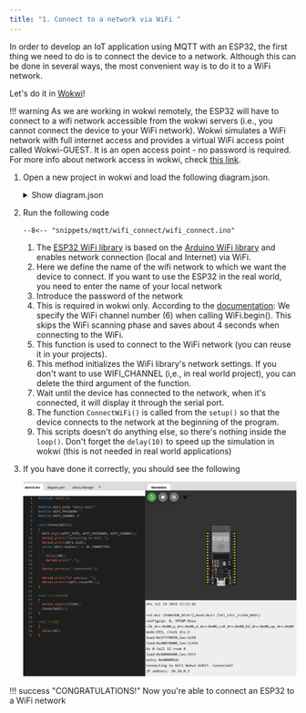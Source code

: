 ```yaml
---
title: "1. Connect to a network via WiFi "
--- 
```


In order to develop an IoT application using MQTT with an ESP32, the first thing we need to do is to connect the device to a network. Although this can be done in several ways, the most convenient way is to do it to a WiFi network. 

Let's do it in [Wokwi](https://wokwi.com/)!

!!! warning
    As we are working in wokwi remotely, the ESP32 will have to connect to a wifi network accessible from the wokwi servers (i.e., you cannot connect the device to your WiFi network). Wokwi simulates a WiFi network with full internet access and provides a virtual WiFi access point called Wokwi-GUEST. It is an open access point - no password is required. For more info about network access in wokwi, check [this link](https://docs.wokwi.com/guides/esp32-wifi).

1. Open a new project in wokwi and load the following diagram.json.

    <details>
        <summary>Show diagram.json</summary>
        ```json title="diagram.json"
        --8<-- "snippets/mqtt/wifi_connect/diagram.json"
        ```
    </details>

2. Run the following code


    ```arduino title="wifi_connect.ino"
    --8<-- "snippets/mqtt/wifi_connect/wifi_connect.ino"
    ```

    1. The [ESP32 WiFi library](https://github.com/espressif/arduino-esp32/blob/master/libraries/WiFi/src/WiFi.h) is based on the [Arduino WiFi library](https://docs.arduino.cc/libraries/wifi/) and enables network connection (local and Internet) via WiFi.
    2. Here we define the name of the wifi network to which we want the device to connect. If you want to use the ESP32 in the real world, you need to enter the name of your local network
    3. Introduce the password of the network
    4. This is required in wokwi only. According to the [documentation](https://docs.wokwi.com/guides/esp32-wifi): We specify the WiFi channel number (6) when calling WiFi.begin(). This skips the WiFi scanning phase and saves about 4 seconds when connecting to the WiFi.
    5. This function is used to connect to the WiFi network (you can reuse it in your projects).
    6. This method initializes the WiFi library's network settings. If you don't want to use WIFI_CHANNEL (i,e., in real world project), you can delete the third argument of the function.    
    7. Wait until the device has connected to the network, when it's connected, it will display it through the serial port.
    8. The function `ConnectWiFi()` is called from the `setup()` so that the device connects to the network at the beginning of the program.
    9. This scripts doesn't do anything else, so there's nothing inside the `loop()`. Don't forget the `delay(10)` to speed up the simulation in wokwi (this is not needed in real world applications)

3. If you have done it correctly, you should see the following

    ![](images/part1_1.png)

!!! success "CONGRATULATIONS!"
    Now you're able to connect an ESP32 to a WiFi network